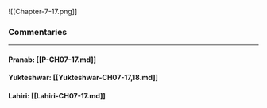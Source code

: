 ![[Chapter-7-17.png]]

### Commentaries

---

#### Pranab: [[P-CH07-17.md]]

#### Yukteshwar: [[Yukteshwar-CH07-17,18.md]]

#### Lahiri: [[Lahiri-CH07-17.md]]
